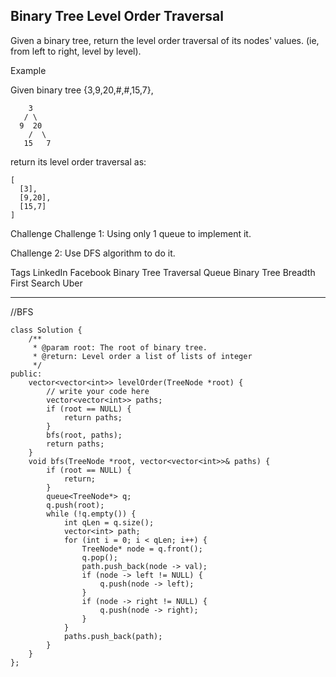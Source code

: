 ## Binary Tree Level Order Traversal  ##

Given a binary tree, return the level order traversal of its nodes' values. (ie, from left to right, level by level).

Example

Given binary tree {3,9,20,#,#,15,7},

	    3
	   / \
	  9  20
	    /  \
	   15   7
	 

return its level order traversal as:

	[
	  [3],
	  [9,20],
	  [15,7]
	]
Challenge 
Challenge 1: Using only 1 queue to implement it.

Challenge 2: Use DFS algorithm to do it.

Tags 
LinkedIn Facebook Binary Tree Traversal Queue Binary Tree Breadth First Search Uber

----------

//BFS

	class Solution {
	    /**
	     * @param root: The root of binary tree.
	     * @return: Level order a list of lists of integer
	     */
	public:
	    vector<vector<int>> levelOrder(TreeNode *root) {
	        // write your code here
	        vector<vector<int>> paths;
	        if (root == NULL) {
	            return paths;
	        }
	        bfs(root, paths);
	        return paths;
	    }
	    void bfs(TreeNode *root, vector<vector<int>>& paths) {
	        if (root == NULL) {
	            return;
	        }
	        queue<TreeNode*> q;
	        q.push(root);
	        while (!q.empty()) {
	            int qLen = q.size();
	            vector<int> path;
	            for (int i = 0; i < qLen; i++) {
	                TreeNode* node = q.front();
	                q.pop();
	                path.push_back(node -> val);
	                if (node -> left != NULL) {
	                    q.push(node -> left);
	                }
	                if (node -> right != NULL) {
	                    q.push(node -> right);
	                }
	            }
	            paths.push_back(path);
	        }
	    }
	};